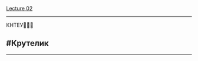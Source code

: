 ﻿[Lecture 02](https://www.youtube.com/watch?v=dQw4w9WgXcQ&ab_channel=RickAstley)
* * *
КНТЕУ🙉🙉🙉
## #Крутелик
***